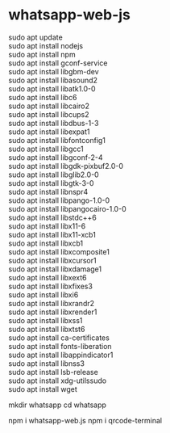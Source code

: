 # whatsapp-web-js

sudo apt update<br>
sudo apt install nodejs<br>
sudo apt install npm<br>
sudo apt install gconf-service<br>
sudo apt install libgbm-dev<br>
sudo apt install libasound2<br>
sudo apt install libatk1.0-0<br>
sudo apt install libc6<br>
sudo apt install libcairo2<br>
sudo apt install libcups2<br>
sudo apt install libdbus-1-3<br>
sudo apt install libexpat1<br>
sudo apt install libfontconfig1<br>
sudo apt install libgcc1<br>
sudo apt install libgconf-2-4<br>
sudo apt install libgdk-pixbuf2.0-0<br>
sudo apt install libglib2.0-0<br>
sudo apt install libgtk-3-0<br>
sudo apt install libnspr4<br>
sudo apt install libpango-1.0-0<br>
sudo apt install libpangocairo-1.0-0<br>
sudo apt install libstdc++6<br>
sudo apt install libx11-6<br>
sudo apt install libx11-xcb1<br>
sudo apt install libxcb1<br>
sudo apt install libxcomposite1<br>
sudo apt install libxcursor1<br>
sudo apt install libxdamage1<br>
sudo apt install libxext6<br>
sudo apt install libxfixes3<br>
sudo apt install libxi6<br>
sudo apt install libxrandr2<br>
sudo apt install libxrender1<br>
sudo apt install libxss1<br>
sudo apt install libxtst6<br>
sudo apt install ca-certificates<br>
sudo apt install fonts-liberation<br>
sudo apt install libappindicator1<br>
sudo apt install libnss3<br>
sudo apt install lsb-release<br>
sudo apt install xdg-utilssudo<br>
sudo apt install wget<br>

mkdir whatsapp
cd whatsapp

npm i whatsapp-web.js
npm i qrcode-terminal

